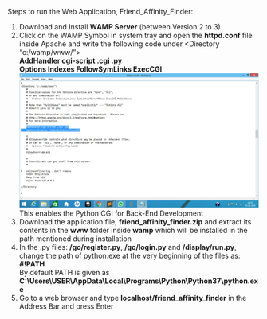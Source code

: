 Steps to run the Web Application, Friend_Affinity_Finder:
  1. Download and Install <b>WAMP Server</b> (between Version 2 to 3)
  2. Click on the WAMP Symbol in system tray and open the <b>httpd.conf</b> file inside Apache and write the following code under
     <Directory “c:/wamp/www/”> <br>
     <b>AddHandler cgi-script .cgi .py<br>
     Options Indexes FollowSymLinks ExecCGI</b> <br>
     ![alt text](screen.jpeg)
     This enables the Python CGI for Back-End Development
  3. Download the application file, <b>friend_affinity_finder.zip</b> and extract its contents in the <b>www</b> folder inside <b>wamp</b>
     which will be installed in the path mentioned during installation
  4. In the .py files: <b>/go/register.py</b>, <b>/go/login.py</b> and <b>/display/run.py</b>, change the path of python.exe at the very        beginning of the files
     as: <br>
     <b>#!PATH</b> <br>
     By default PATH is given as <b>C:\Users\USER\AppData\Local\Programs\Python\Python37\python.exe</b>
  5. Go to a web browser and type <b>localhost/friend_affinity_finder</b> in the Address Bar and press Enter
   
  
